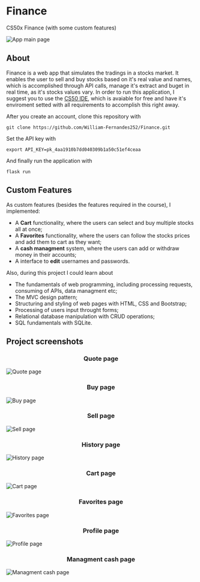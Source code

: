 # Finance
CS50x Finance (with some custom features)

![App main page](/screenshots/main.jpg)

## About

Finance is a web app that simulates the tradings in a stocks market. It enables the user to sell and buy stocks based on it's real value and names, which is accomplished through API calls, manage it's extract and buget in real time, as it's stocks values vary. In order to run this application, I suggest you to use the [CS50 IDE](https://ide.cs50.io/), which is avaiable for free and have it's enviroment setted with all requirements to accomplish this right away.

After you create an account, clone this repository with

`git clone https://github.com/William-Fernandes252/Finance.git`

Set the API key with

`export API_KEY=pk_4aa1910b7dd040309b1a50c51ef4ceaa`

And finally run the application with

`flask run`

## Custom Features

As custom features (besides the features required in the course), I implemented: 
  - A **Cart** functionality, where the users can select and buy multiple stocks all at once;
  - A **Favorites** functionality, where the users can follow the stocks prices and add them to cart as they want;
  - A **cash managment** system, where the users can add or withdraw money in their accounts;
  - A interface to **edit** usernames and passwords.

Also, during this project I could learn about
  - The fundamentals of web programming, including processing requests, consuming of APIs, data managment etc;
  - The MVC design pattern;
  - Structuring and styling of web pages with HTML, CSS and Bootstrap;
  - Processing of users input throught forms;
  - Relational database manipulation with CRUD operations;
  - SQL fundamentals with SQLite.

## Project screenshots

<h3 align="center">Quote page</h3>

![Quote page](/screenshots/quote.jpg)

<h3 align="center">Buy page</h3>

![Buy page](/screenshots/buy.jpg)

<h3 align="center">Sell page</h3>

![Sell page](/screenshots/sell.jpg)

<h3 align="center">History page</h3>

![History page](/screenshots/history.jpg)

<h3 align="center">Cart page</h3>

![Cart page](/screenshots/cart.jpg)

<h3 align="center">Favorites page</h3>

![Favorites page](/screenshots/favorites.jpg)

<h3 align="center">Profile page</h3>

![Profile page](/screenshots/profile.jpg)

<h3 align="center">Managment cash page</h3>

![Managment cash page](/screenshots/money.jpg)
